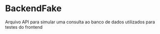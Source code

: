 # BackendFake
Arquivo API para simular uma consulta ao banco de dados utilizados para testes do frontend
